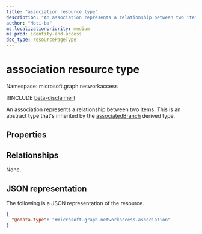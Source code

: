 ```yaml
---
title: "association resource type"
description: "An association represents a relationship between two items."
author: "Moti-ba"
ms.localizationpriority: medium
ms.prod: identity-and-access
doc_type: resourcePageType
---
```


# association resource type

Namespace: microsoft.graph.networkaccess

[!INCLUDE [beta-disclaimer](../../includes/beta-disclaimer.md)]

An association represents a relationship between two items.
This is an abstract type that's inherited by the [associatedBranch](networkaccess-associatedbranch.md) derived type.

## Properties


## Relationships
None.

## JSON representation
The following is a JSON representation of the resource.
<!-- {
  "blockType": "resource",
  "@odata.type": "microsoft.graph.networkaccess.association"
}
-->
``` json
{
  "@odata.type": "#microsoft.graph.networkaccess.association"
}
```

